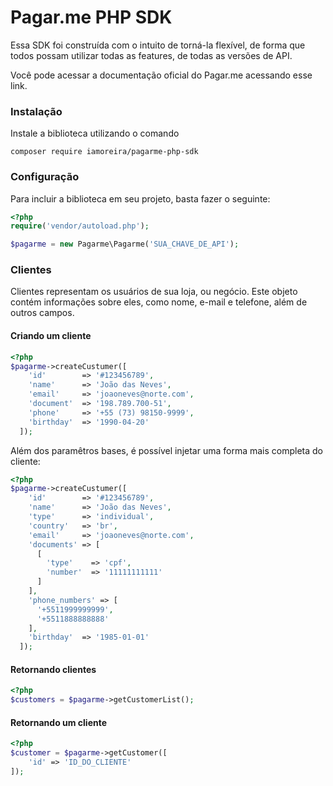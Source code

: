 # Pagar.me PHP SDK

Essa SDK foi construída com o intuito de torná-la flexível, de forma que todos possam utilizar todas as features, de todas as versões de API.

Você pode acessar a documentação oficial do Pagar.me acessando esse link.

### Instalação
Instale a biblioteca utilizando o comando

`composer require iamoreira/pagarme-php-sdk`

### Configuração

Para incluir a biblioteca em seu projeto, basta fazer o seguinte:

```php
<?php
require('vendor/autoload.php');

$pagarme = new Pagarme\Pagarme('SUA_CHAVE_DE_API');
```

### Clientes
Clientes representam os usuários de sua loja, ou negócio. Este objeto contém informações sobre eles, como nome, e-mail e telefone, além de outros campos.

#### Criando um cliente
```php
<?php
$pagarme->createCustumer([
    'id'        => '#123456789',
    'name'      => 'João das Neves',
    'email'     => 'joaoneves@norte.com',
    'document'  => '198.789.700-51',
    'phone'     => '+55 (73) 98150-9999',
    'birthday'  => '1990-04-20'
  ]);  
```
Além dos paramêtros bases, é possível injetar uma forma mais completa do cliente:

```php
<?php
$pagarme->createCustumer([
    'id'        => '#123456789',
    'name'      => 'João das Neves',
    'type'      => 'individual',
    'country'   => 'br',
    'email'     => 'joaoneves@norte.com',
    'documents' => [
      [
        'type'    => 'cpf',
        'number'  => '11111111111'
      ]
    ],
    'phone_numbers' => [
      '+5511999999999',
      '+5511888888888'
    ],
    'birthday'  => '1985-01-01'
  ]);  
``` 
#### Retornando clientes
```php
<?php
$customers = $pagarme->getCustomerList();
``` 

#### Retornando um cliente
```php
<?php
$customer = $pagarme->getCustomer([
    'id' => 'ID_DO_CLIENTE'
]);
``` 
